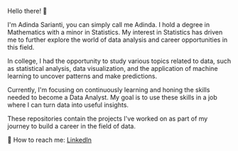 Hello there! 👋

I'm Adinda Sarianti, you can simply call me Adinda. I hold a degree in Mathematics with a minor in Statistics. My interest in Statistics has driven me to further explore the world of data analysis and career opportunities in this field.

In college, I had the opportunity to study various topics related to data, such as statistical analysis, data visualization, and the application of machine learning to uncover patterns and make predictions.

Currently, I'm focusing on continuously learning and honing the skills needed to become a Data Analyst. My goal is to use these skills in a job where I can turn data into useful insights.

These repositories contain the projects I've worked on as part of my journey to build a career in the field of data.

👀 How to reach me: [LinkedIn](linkedin.com/in/adindasarianti)

<!---
adindasarianti/adindasarianti is a ✨ special ✨ repository because its `README.md` (this file) appears on your GitHub profile.
You can click the Preview link to take a look at your changes.
--->
